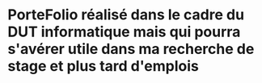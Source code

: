 # PorteFolio réalisé dans le cadre du DUT informatique mais qui pourra s'avérer utile dans ma recherche de stage et plus tard d'emplois
